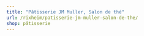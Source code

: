 ```yaml
---
title: "Pâtisserie JM Muller, Salon de thé"
url: /rixheim/patisserie-jm-muller-salon-de-the/
shop: pâtisserie
---
```

